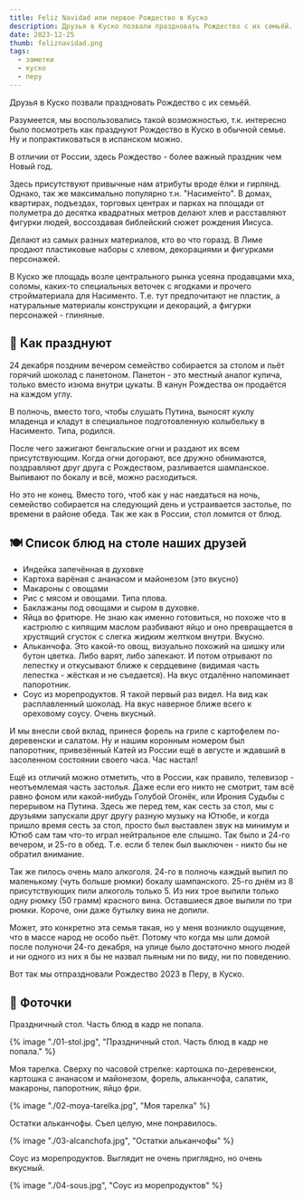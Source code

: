 ```yaml
---
title: Feliz Navidad или первое Рождество в Куско
description: Друзья в Куско позвали праздновать Рождество с их семьёй.
date: 2023-12-25
thumb: feliznavidad.png
tags:
  - заметки
  - куско
  - перу
---
```


Друзья в Куско позвали праздновать Рождество с их семьёй.

Разумеется, мы воспользовались такой возможностью, т.к. интересно было посмотреть как празднуют Рождество в Куско в обычной семье. Ну и попрактиковаться в испанском можно.

В отличии от России, здесь Рождество - более важный праздник чем Новый год.

Здесь присутствуют привычные нам атрибуты вроде ёлки и гирлянд. Однако, так же максимально популярно т.н. "Насиме́нто". В домах, квартирах, подъездах, торговых центрах и парках на площади от полуметра до десятка квадратных метров делают хлев и расставляют фигурки людей, воссоздавая библейский сюжет рождения Иисуса.

Делают из самых разных материалов, кто во что горазд. В Лиме продают пластиковые наборы с хлевом, декорациями и фигурками персонажей.

В Куско же площадь возле центрального рынка усеяна продавцами мха, соломы, каких-то специальных веточек с ягодками и прочего стройматериала для Насименто. Т.е. тут предпочитают не пластик, а натуральные материалы конструкции и декораций, а фигурки персонажей - глиняные.

## 🎊 Как празднуют

24 декабря поздним вечером семейство собирается за столом и пьёт горячий шоколад с панетоном. Панетон - это местный аналог кулича, только вместо изюма внутри цукаты. В канун Рождества он продаётся на каждом углу.

В полночь, вместо того, чтобы слушать Путина, выносят куклу младенца и кладут в специальное подготовленную колыбельку в Насименто. Типа, родился.

После чего зажигают бенгальские огни и раздают их всем присутствующим. Когда огни догорают, все дружно обнимаются, поздравляют друг друга с Рождеством, разливается шампанское. Выпивают по бокалу и всё, можно расходиться.

Но это не конец. Вместо того, чтоб как у нас наедаться на ночь, семейство собирается на следующий день и устраивается застолье, по времени в районе обеда. Так же как в России, стол ломится от блюд.

## 🍽️ Список блюд на столе наших друзей

- Индейка запечённая в духовке
- Картоха варёная с ананасом и майонезом (это вкусно)
- Макароны с овощами
- Рис с мясом и овощами. Типа плова.
- Баклажаны под овощами и сыром в духовке.
- Яйца во фритюре. Не знаю как именно готовиться, но похоже что в кастрюлю с кипящим маслом разбивают яйцо и оно превращается в хрустящий сгусток с слегка жидким желтком внутри. Вкусно.
- Альканчофа. Это какой-то овощ, визуально похожий на шишку или бутон цветка. Либо варят, либо запекают. И потом отрывают по лепестку и откусывают ближе к сердцевине (видимая часть лепестка - жёсткая и не съедается). На вкус отдалённо напоминает папоротник.
- Соус из морепродуктов. Я такой первый раз видел. На вид как расплавленный шоколад. На вкус наверное ближе всего к ореховому соусу. Очень вкусный.

И мы внесли свой вклад, принеся форель на гриле с картофелем по-деревенски и салатом. Ну и нашим коронным номером был папоротник, привезённый Катей из России ещё в августе и ждавший в засоленном состоянии своего часа. Час настал!

Ещё из отличий можно отметить, что в России, как правило, телевизор - неотъемлемая часть застолья. Даже если его никто не смотрит, там всё равно фоном или какой-нибудь Голубой Огонёк, или Ирония Судьбы с перерывом на Путина. Здесь же перед тем, как сесть за стол, мы с друзьями запускали друг другу разную музыку на Ютюбе, и когда пришло время сесть за стол, просто был выставлен звук на минимум и Ютюб сам там что-то играл нейтральное еле слышно. Так было и 24-го вечером, и 25-го в обед. Т.е. если б телек был выключен - никто бы не обратил внимание.

Так же пилось очень мало алкоголя. 24-го в полночь каждый выпил по маленькому (чуть больше рюмки) бокалу шампанского. 25-го днём из 8 присутствующих пили алкоголь только 5. Из них трое выпили только одну рюмку (50 грамм) красного вина. Оставшиеся двое выпили по три рюмки. Короче, они даже бутылку вина не допили.

Может, это конкретно эта семья такая, но у меня возникло ощущение, что в массе народ не особо пьёт. Потому что когда мы шли домой после полуночи 24-го декабря, на улице было достаточно много людей и ни одного из них я бы не назвал пьяным ни по виду, ни по поведению.

Вот так мы отпраздновали Рождество 2023 в Перу, в Куско. 

## 📸 Фоточки

Праздничный стол. Часть блюд в кадр не попала.

{% image "./01-stol.jpg", "Праздничный стол. Часть блюд в кадр не попала." %}

Моя тарелка. Сверху по часовой стрелке: картошка по-деревенски, картошка с ананасом и майонезом, форель, альканчофа, салатик, макароны, папоротник, яйцо фри.

{% image "./02-moya-tarelka.jpg", "Моя тарелка" %}

Остатки альканчофы. Съел целую, мне понравилось.

{% image "./03-alcanchofa.jpg", "Остатки альканчофы" %}

Соус из морепродуктов. Выглядит не очень приглядно, но очень вкусный.

{% image "./04-sous.jpg", "Соус из морепродуктов" %}